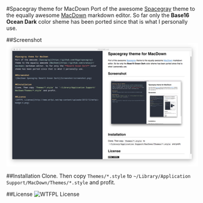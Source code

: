 #Spacegray theme for MacDown
Port of the awesome [Spacegray](https://github.com/kkga/spacegray) theme to the equally awesome [MacDown](https://github.com/uranusjr/macdown) markdown editor. So far only the **Base16 Ocean Dark** color sheme has been ported since that is what I personally use.

##Screenshot
![MacDown Spacegray Base16 Ocean Dark](Screenshot/screenshot.png)

##Installation
Clone. Then copy `Themes/*.style` to `~/Library/Application Support/MacDown/Themes/*.style` and profit.

##License
![WTFPL License](http://www.wtfpl.net/wp-content/uploads/2012/12/wtfpl-badge-4.png)
